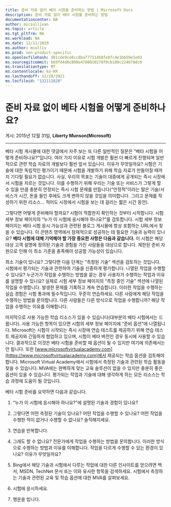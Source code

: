 ```yaml
---
title: 준비 자료 없이 베타 시험을 준비하는 방법 | Microsoft Docs
description: 준비 자료 없이 베타 시험을 준비하는 방법
documentationcenter: NA
author: micsullivan
ms.topic: article
ms.tgt_pltfrm: NA
ms.workload: NA
ms.date: 12/11/2019
ms.author: msulliv
ms.prod: non-product-specific
ms.openlocfilehash: d81cde9ce8cc8ba777114b8fe8fc4e1bb59e1e03
ms.sourcegitcommit: b69fd4d0c808e4780010278f0cb189c2246f8dc0
ms.translationtype: MT
ms.contentlocale: ko-KR
ms.lasthandoff: 12/28/2021
ms.locfileid: "132111828"
---
```

# <a name="just-how-does-one-prepare-for-beta-exams-without-preparation-materials"></a>준비 자료 없이 베타 시험을 어떻게 준비하나요?

게시: 2015년 12월 31일, **Liberty Munson(Microsoft)**

___

베타 시험 게시물에 대한 댓글에서 자주 보는 또 다른 일반적인 질문은 “베타 시험을 어떻게 준비하나요?”입니다. 여러 가지 이유로 시험 개발은 훨씬 더 빠르게 진행되며 일반적으로 관련 학습 자료의 개발보다 훨씬 앞서 있습니다. 이유가 무엇일까요? 시험은 기술에 대한 독립적인 평가이기 때문에 시험을 개발하기 위해 학습 자료가 만들어질 때까지 기다릴 필요가 없습니다. 사실, 우리의 목표는 기술이 대중에게 공개되는 즉시 시장에서 시험을 치르는 것입니다. 이를 수행하기 위해 우리는 기술 또는 서비스가 그렇게 할 수 있을 만큼 충분히 안정되는 즉시 시험 문제를 만듭니다(“안정적”이라는 말은 기술/서비스가 시간, 돈을 들인 후에도 크게 변하지 않을 것임을 의미합니다. 그리고 문제를 작성하기 위한 리소스... 적어도 시장에서 시험을 보는 데 걸리는 짧은 시간 동안).

그렇다면 어떻게 준비해야 할까요? 시험이 적합한지 확인하는 것부터 시작합니다. 시험 세부 정보 페이지의 “누가 이 시험에 응시해야 하나요?”를 검토합니다. 시험 세부 정보 페이지는 베타 시험 응시 가능성과 관련된 블로그 게시물에 항상 포함하는 URL에서 찾을 수 있습니다. 이 콘텐츠 영역에서 잠재적으로 성공하는 데 필요한 기술과 능력이 있나요? **베타 시험에 대해 기억해야 할 가장 중요한 사항은 다음과 같습니다.** 이 시험은 해당 대상 고객 설명에 정의된 기술과 경험을 가진 사람들을 대상으로 합니다. 제한된 준비 자원으로 인해 이 최소 기준을 충족해야 성공할 가능성이 있습니다.

최소 기술이 있나요? 그렇다면 다음 단계는 “측정된 기술” 섹션을 검토하는 것입니다. 시험에서 평가되는 기술과 관련하여 기술을 신중하게 평가합니다. 나열된 작업을 수행할 수 있나요? 누군가가 작업을 수행하는 방법을 묻는 경우 사용자가 수행하는 작업과 이유를 설명할 수 있나요? 실제로 시험 세부 정보 페이지의 “측정 중인 기술” 섹션에 나열된 작업을 수행합니다. 발생한 문제를 기록하고 계속 연습합니다. 이러한 작업을 수행하는 실습 경험은 시험 통과에 필수적입니다. 꾸준히 연습하세요. 다른 사람에게 해당 작업을 수행하는 방법을 문의합니다. 다른 사람들은 다른 방식으로 작업을 수행합니까? 해당 작업을 수행하는 이유를 이해합니다.

마지막으로 사용 가능한 학습 리소스가 있을 수 있습니다(대부분의 베타 시험에서는 드뭅니다). 사용 가능한 항목이 있으면 시험의 세부 정보 페이지에 “준비 옵션”에 나열됩니다.  Microsoft는 시험이 시작되는 즉시 시장에 연습 테스트를 제공하기 위해 연습 테스트 제공자와 긴밀하게 협업하고 있으며, 시험이 베타 버전인 경우 동시에 사용할 수 있습니다. 결과적으로 이것은 베타 시험을 준비할 때 옵션이 될 수 있지만 여기에 의존해서는 안 됩니다. 또한 [www.microsoftvirtualacademy.com](https://www.microsoftvirtualacademy.com)에서 제공되는 학습 옵션을 검토해야 합니다. Microsoft Virtual Academy에서 시험에서 측정된 기술과 관련된 학습 활동을 찾을 수 있습니다. MVA에는 완벽하게 맞는 교육 솔루션이 없을 수 있지만 충분히 좋은 옵션이 있을 수 있습니다. 평가되는 작업과 기술에 대해 생각하게 하는 모든 리소스는 학습 과정에 도움이 될 것입니다.

베타 시험 준비를 요약하면 다음과 같습니다.

1. “누가 이 시험에 응시해야 하나요?”에 설명된 기술과 경험이 있나요?

2. 그렇다면 어떤 측정된 기술이 있나요? 어떤 작업을 수행할 수 있나요? 어떤 작업을 수행한 적이 없거나 수행할 수 없나요? 솔직해지세요.

3. 연습을 반복합니다.

4. 그래도 할 수 없나요? 전문가에게 작업을 수행하는 방법을 문의합니다. 이러한 방식으로 수행하는 방법과 이유를 이해합니다. 작업을 다르게 수행할 수 있는 환경이 있나요? 이유가 무엇일까요?

5. Bing에서 해당 기술과 시험에서 다루는 작업에 대한 다른 인사이트를 얻으려면 백서, MSDN, TechNet 문서 또는 이와 유사한 항목을 검색하세요. 시험에서 측정하는 기술과 관련된 교육 및 학습 옵션에 대한 MVA를 살펴보세요.

6. 시험에 응시하세요.

7. 행운을 빕니다.